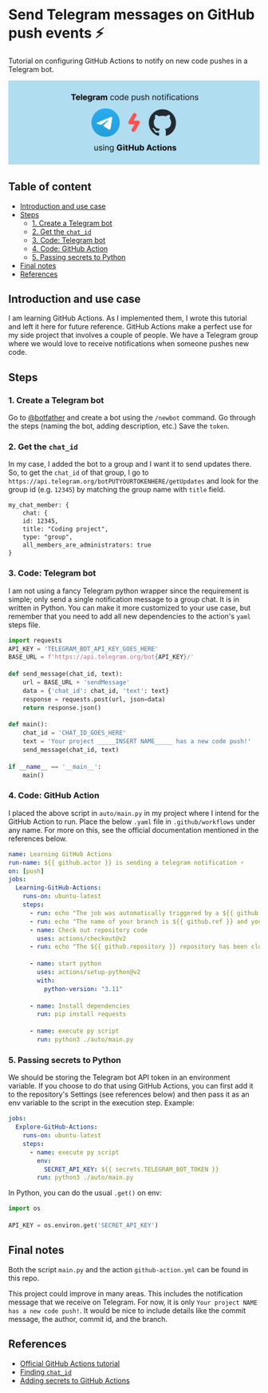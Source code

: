 # Send Telegram messages on GitHub push events ⚡

Tutorial on configuring GitHub Actions to notify on new code pushes in a Telegram bot.

<a href = "https://github.com/itsmais/telegram-bot-github-notifications">
<img src = "./header.png"/ alt="telegram and github logos">
</a>

## Table of content

- [Introduction and use case](#introduction-and-use-case)
- [Steps](#steps)
  - [1. Create a Telegram bot](#1-create-a-telegram-bot)
  - [2. Get the `chat_id`](#2-get-the-chat_id)
  - [3. Code: Telegram bot](#3-code-telegram-bot)
  - [4. Code: GitHub Action](#4-code-github-action)
  - [5. Passing secrets to Python](#5-passing-secrets-to-python)
- [Final notes](#final-notes)
- [References](#references)

## Introduction and use case

I am learning GitHub Actions. As I implemented them, I wrote this tutorial and left it here for future reference. GitHub Actions make a perfect use for my side project that involves a couple of people. We have a Telegram group where we would love to receive notifications when someone pushes new code.

## Steps

### 1. Create a Telegram bot

Go to [@botfather](https://t.me/botfather) and create a bot using the `/newbot` command. Go through the steps (naming the bot, adding description, etc.) Save the `token`.

### 2. Get the `chat_id`

In my case, I added the bot to a group and I want it to send updates there. So, to get the `chat_id` of that group, I go to
`https://api.telegram.org/botPUTYOURTOKENHERE/getUpdates` and look for the group id (e.g. `12345`) by matching the group name with `title` field.

```
my_chat_member: {
    chat: {
    id: 12345,
    title: "Coding project",
    type: "group",
    all_members_are_administrators: true
}
```

### 3. Code: Telegram bot

I am not using a fancy Telegram python wrapper since the requirement is simple; only send a single notification message to a group chat. It is in written in Python. You can make it more customized to your use case, but remember that you need to add all new dependencies to the action's `yaml` steps file.

```py
import requests
API_KEY = 'TELEGRAM_BOT_API_KEY_GOES_HERE'
BASE_URL = f'https://api.telegram.org/bot{API_KEY}/'

def send_message(chat_id, text):
    url = BASE_URL + 'sendMessage'
    data = {'chat_id': chat_id, 'text': text}
    response = requests.post(url, json=data)
    return response.json()

def main():
    chat_id = 'CHAT_ID_GOES_HERE'
    text = 'Your project _____INSERT NAME_____ has a new code push!'
    send_message(chat_id, text)

if __name__ == '__main__':
    main()
```

### 4. Code: GitHub Action

I placed the above script in `auto/main.py` in my project where I intend for the GitHub Action to run. Place the below `.yaml` file in `.github/workflows` under any name. For more on this, see the official documentation mentioned in the references below.

```yaml
name: Learning GitHub Actions
run-name: ${{ github.actor }} is sending a telegram notification ⚡
on: [push]
jobs:
  Learning-GitHub-Actions:
    runs-on: ubuntu-latest
    steps:
      - run: echo "The job was automatically triggered by a ${{ github.event_name }} event."
      - run: echo "The name of your branch is ${{ github.ref }} and your repository is ${{ github.repository }}."
      - name: Check out repository code
        uses: actions/checkout@v2
      - run: echo "The ${{ github.repository }} repository has been cloned to the runner."

      - name: start python
        uses: actions/setup-python@v2
        with:
          python-version: "3.11"

      - name: Install dependencies
        run: pip install requests

      - name: execute py script
        run: python3 ./auto/main.py
```

### 5. Passing secrets to Python

We should be storing the Telegram bot API token in an environment variable. If you choose to do that using GitHub Actions, you can first add it to the repository's Settings (see references below) and then pass it as an env variable to the script in the execution step. Example:

```yaml
jobs:
  Explore-GitHub-Actions:
    runs-on: ubuntu-latest
    steps:
      - name: execute py script
        env:
          SECRET_API_KEY: ${{ secrets.TELEGRAM_BOT_TOKEN }}
        run: python3 ./auto/main.py
```

In Python, you can do the usual `.get()` on env:

```py
import os

API_KEY = os.environ.get('SECRET_API_KEY')
```

## Final notes

Both the script `main.py` and the action `github-action.yml` can be found in this repo.

This project could improve in many areas. This includes the notification message that we receive on Telegram. For now, it is only `Your project NAME has a new code push!`. It would be nice to include details like the commit message, the author, commit id, and the branch.

## References

- [Official GitHub Actions tutorial](https://docs.github.com/en/actions/quickstart)
- [Finding `chat_id`](https://stackoverflow.com/questions/32423837/telegram-bot-how-to-get-a-group-chat-id)
- [Adding secrets to GitHub Actions](https://docs.github.com/en/actions/security-guides/encrypted-secrets#creating-encrypted-secrets-for-a-repository)
